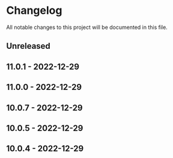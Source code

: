 # Changelog

All notable changes to this project will be documented in this file.

## Unreleased

## 11.0.1 - 2022-12-29

## 11.0.0 - 2022-12-29

## 10.0.7 - 2022-12-29


## 10.0.5 - 2022-12-29

## 10.0.4 - 2022-12-29
